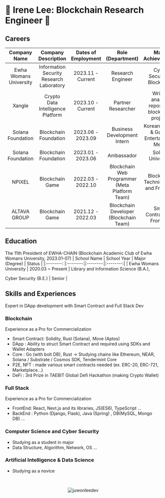 # 🌸 Irene Lee: Blockchain Research Engineer 🌸
## Careers
  
  | Company Name | Company Description | Dates of Employment | Role (Department) | Major Achievements |
  |:--------: |:--------:|:--------:|:--------:|:--------:|
  | Ewha Womans University | Information Security Research Laboratory |2023.11 - Current | Research Engineer | Cyber Security & Blockchain |
  | Xangle | Crypto Data Intelligence Platform |2023.10 - Current | Partner Researcher | Writing analysis reports on blockchain projects |
  | Solana Foundation | Blockchain Foundation |2023.06 - 2023.09 | Business Development Intern | Korean market & Games Entertainment Media |
  | Solana Foundation | Blockchain Foundation |2023.01 - 2023.06 | Ambassador | Solana University |
  | NPIXEL | Blockchain Game |2022.03 - 2022.10 | Blockchain Web Programmer (Meta Platform Team) | Blockchain Technical R&D and Frontend |
  | ALTAVA GROUP | Blockchain Game |2021.12 - 2022.03 | Blockchain Developer (Blockchain Team) | Smart Contract and Frontend|
  
## Education
  The 11th President of EWHA-CHAIN (Blockchain Academic Club of Ewha Womans University, 2023.01-07) 
   | School Name | School Year | Major (Degree) | Status |
   |:--------: |:--------:|:--------:|:--------:|
   | Ewha Womans University | 2020.03 ~ Present | Library and Information Science (B.A.), </p> Cyber Security (B.E.) | Senior | 
  
## Skills and Experiences
  Expert in DApp development with Smart Contract and Full Stack Dev
  ### Blockchain 
  Experience as a Pro for Commercialization
  - Smart Contract: Solidity, Rust (Solana), Move (Aptos)
  - DApp : Ability to struct Smart Contract and required using SDKs and Wallet Adapters
  - Core : Go (with bolt DB), Rust -> Studying chains like Ethereum, NEAR, Solana / Substrate / Cosmos SDK, Tendermint Core
  - P2E, NFT : made various smart contracts needed (ex. ERC-20, ERC-721, Marketplace...)
  - DeFi : 3rd Prize in TAEBIT Global Defi Hackathon (making Crypto Wallet)
  
  ### Full Stack
   Experience as a Pro for Commercialization
  - FrontEnd: React, Next.js and its libraries, JS(ES6), TypeScript ...
  - BackEnd : Python (Django, Flask), Java (Spring) , DB(MySQL, Mongo DB) ...
  
  ### Computer Science and Cyber Security 
  - Studying as a student in major
  - Data Structure, Algorithm, Network, OS ...
  
  ### Artificial Intelligence & Data Science
  - Studying as a novice 
  
  <br>
  <p  align="center"> <img align="center" src="https://github-readme-stats.vercel.app/api?username=juwonleedev&show_icons=true&locale=en" alt="juwonleedev" /></p>
